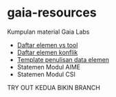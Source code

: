 # gaia-resources
Kumpulan material Gaia Labs

- [Daftar elemen vs tool](./daftar-elemen-per-tool.csv)
- [Daftar elemen konflik](./daftar-elemen-konflik.csv)
- [Template penulisan data elemen](./template-data-elemen.md)
- Statemen Modul AIME
- Statemen Modul CSI


TRY OUT KEDUA BIKIN BRANCH
